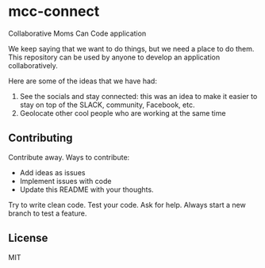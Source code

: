 # mcc-connect
Collaborative Moms Can Code application

We keep saying that we want to do things, but we need a place to do them. This repository can be used by anyone to develop an application collaboratively.

Here are some of the ideas that we have had:
1. See the socials and stay connected: this was an idea to make it easier to stay on top of the SLACK, community, Facebook, etc. 
2. Geolocate other cool people who are working at the same time

## Contributing
Contribute away. Ways to contribute:
* Add ideas as issues
* Implement issues with code
* Update this README with your thoughts. 

Try to write clean code. Test your code. Ask for help. Always start a new branch to test a feature. 

## License
MIT

